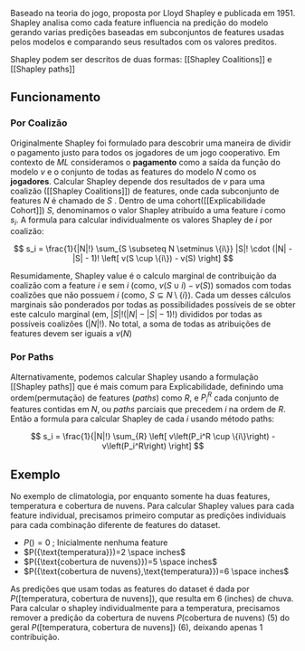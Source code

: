 Baseado na teoria do jogo, proposta por Lloyd Shapley e publicada em 1951. Shapley analisa como cada feature influencia na predição do modelo gerando varias predições baseadas em subconjuntos de features usadas pelos modelos e comparando seus resultados com os valores preditos. 

Shapley podem ser descritos de duas formas: [[Shapley Coalitions]] e [[Shapley paths]]


## Funcionamento

### Por Coalizão

Originalmente Shapley foi formulado para descobrir uma maneira de dividir o pagamento justo para todos os jogadores de um jogo cooperativo. Em contexto de *ML* consideramos o **pagamento** como a saída da função do modelo $v$  e o conjunto de todas as features do modelo $N$ como os **jogadores**. 
Calcular Shapley depende dos resultados de $v$ para uma coalizão ([[Shapley Coalitions]]) de features, onde cada subconjunto de features $N$ é chamado de $S$ . Dentro de uma cohort([[Explicabilidade Cohort]]) $S$, denominamos o valor Shapley atribuído a uma feature $i$ como $s_i$. A formula para calcular individualmente os valores Shapley de $i$ por coalizão:

$$
s_i = \frac{1}{|N|!} \sum_{S \subseteq N \setminus \{i\}} |S|! \cdot (|N| - |S| - 1)! \left[ v(S \cup \{i\}) - v(S) \right]
$$

Resumidamente, Shapley value é o calculo marginal de contribuição da coalizão com a feature $i$ e sem $i$ (como, $v(S\cup i)-v(S)$) somados com todas coalizões que não possuem $i$ (como, ${S \subseteq N \setminus \{i\}}$). Cada um desses cálculos marginais são ponderados por todas as possibilidades possíveis de se obter este calculo marginal (em, $|S|!(|N| - |S| -1)!$) divididos por todas as possíveis coalizões ($|N|!$). No total, a soma de todas as atribuições de features devem ser iguais a $v(N)$ 


### Por Paths

Alternativamente, podemos calcular Shapley usando a formulação [[Shapley paths]] que é mais comum para Explicabilidade, definindo uma ordem(permutação) de features (*paths*) como $R$, e $P_i^R$ cada conjunto de features contidas em $N$, ou *paths* parciais que precedem $i$ na ordem de $R$. Então a formula para calcular Shapley de cada $i$ usando método paths:

$$
s_i = \frac{1}{|N|!} \sum_{R} \left[ v\left(P_i^R \cup \{i\}\right) - v\left(P_i^R\right) \right]
$$
## Exemplo

No exemplo de climatologia, por enquanto somente ha duas features, temperatura e cobertura de nuvens. Para calcular Shapley values para cada feature individual, precisamos primeiro computar as predições individuais para cada combinação diferente de features do dataset. 
- $P({})=0$ ; Inicialmente nenhuma feature
- $P({\text{temperatura}})=2 \space inches$
- $P({\text{cobertura de nuvens}})=5 \space inches$ 
- $P({\text{cobertura de nuvens},\text{temperatura}})=6 \space inches$  

As predições que usam todas as features do dataset é dada por $P(\text{[temperatura, cobertura de nuvens]})$, que resulta em 6 (inches) de chuva.  Para calcular o shapley individualmente para a temperatura, precisamos remover a predição da cobertura de nuvens $P(\text{cobertura de nuvens})$ (5) do geral $P(\text{[temperatura, cobertura de nuvens]})$ (6), deixando apenas 1 contribuição. 